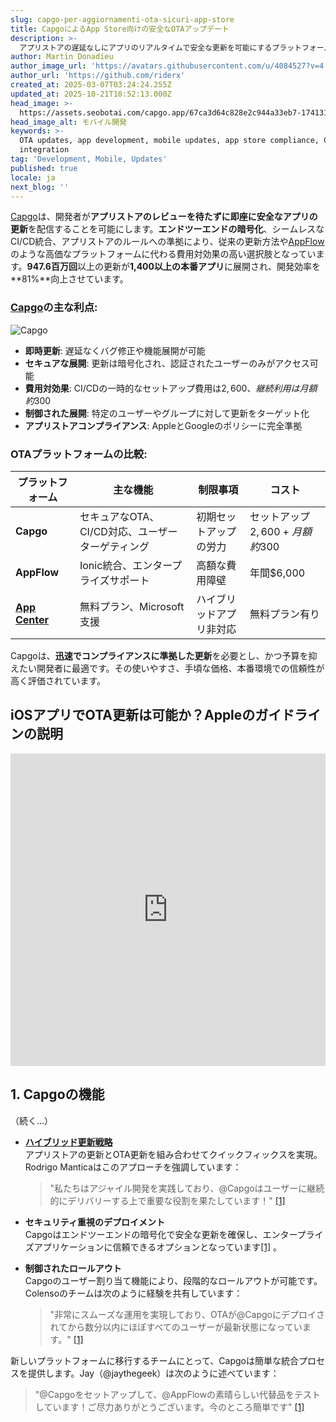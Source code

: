 ```yaml
---
slug: capgo-per-aggiornamenti-ota-sicuri-app-store
title: CapgoによるApp Store向けの安全なOTAアップデート
description: >-
  アプリストアの遅延なしにアプリのリアルタイムで安全な更新を可能にするプラットフォームの仕組みを探り、開発効率とコンプライアンスを向上させる方法について説明します。
author: Martin Donadieu
author_image_url: 'https://avatars.githubusercontent.com/u/4084527?v=4'
author_url: 'https://github.com/riderx'
created_at: 2025-03-07T03:24:24.255Z
updated_at: 2025-10-21T10:52:13.000Z
head_image: >-
  https://assets.seobotai.com/capgo.app/67ca3d64c828e2c944a33eb7-1741317877632.jpg
head_image_alt: モバイル開発
keywords: >-
  OTA updates, app development, mobile updates, app store compliance, CI/CD
  integration
tag: 'Development, Mobile, Updates'
published: true
locale: ja
next_blog: ''
---
```

[Capgo](https://capgo.app/)は、開発者が**アプリストアのレビューを待たずに即座に安全なアプリの更新**を配信することを可能にします。**エンドツーエンドの暗号化**、シームレスなCI/CD統合、アプリストアのルールへの準拠により、従来の更新方法や[AppFlow](https://ionic.io/appflow)のような高価なプラットフォームに代わる費用対効果の高い選択肢となっています。**947.6百万回**以上の更新が**1,400以上の本番アプリ**に展開され、開発効率を**81%**向上させています。

### [Capgo](https://capgo.app/)の主な利点:

![Capgo](https://mars-images.imgix.net/seobot/screenshots/capgo.app-26aea05b7e2e737b790a9becb40f7bc5-2025-03-07.jpg?auto=compress)

-   **即時更新**: 遅延なくバグ修正や機能展開が可能
-   **セキュアな展開**: 更新は暗号化され、認証されたユーザーのみがアクセス可能
-   **費用対効果**: CI/CDの一時的なセットアップ費用は$2,600、継続利用は月額約$300
-   **制御された展開**: 特定のユーザーやグループに対して更新をターゲット化
-   **アプリストアコンプライアンス**: AppleとGoogleのポリシーに完全準拠

### OTAプラットフォームの比較:

| プラットフォーム | 主な機能 | 制限事項 | コスト |
| --- | --- | --- | --- |
| **Capgo** | セキュアなOTA、CI/CD対応、ユーザーターゲティング | 初期セットアップの労力 | セットアップ$2,600 + 月額約$300 |
| **AppFlow** | Ionic統合、エンタープライズサポート | 高額な費用障壁 | 年間$6,000 |
| **[App Center](https://visualstudio.microsoft.com/app-center/)** | 無料プラン、Microsoft支援 | ハイブリッドアプリ非対応 | 無料プラン有り |

Capgoは、**迅速でコンプライアンスに準拠した更新**を必要とし、かつ予算を抑えたい開発者に最適です。その使いやすさ、手頃な価格、本番環境での信頼性が高く評価されています。

## iOSアプリでOTA更新は可能か？Appleのガイドラインの説明

<iframe src="https://www.youtube.com/embed/aBZDJI6xQJg" aria-label="YouTube video player" frameborder="0" allow="accelerometer; autoplay; clipboard-write; encrypted-media; gyroscope; picture-in-picture; web-share" referrerpolicy="strict-origin-when-cross-origin" style="width: 100%; height: 500px;" allowfullscreen></iframe>

## 1. Capgoの機能

（続く...）

-   **[ハイブリッド更新戦略](https://capgo.app/docs/live-updates/update-behavior/)**  
    アプリストアの更新とOTA更新を組み合わせてクイックフィックスを実現。Rodrigo Manticaはこのアプローチを強調しています：
    
    > "私たちはアジャイル開発を実践しており、@Capgoはユーザーに継続的にデリバリーする上で重要な役割を果たしています！" [\[1\]](https://capgo.app/)
    
-   **セキュリティ重視のデプロイメント**  
    Capgoはエンドツーエンドの暗号化で安全な更新を確保し、エンタープライズアプリケーションに信頼できるオプションとなっています[\[1\]](https://capgo.app/) 。
    
-   **制御されたロールアウト**  
    Capgoのユーザー割り当て機能により、段階的なロールアウトが可能です。Colensoのチームは次のように経験を共有しています：
    
    > "非常にスムーズな運用を実現しており、OTAが@Capgoにデプロイされてから数分以内にほぼすべてのユーザーが最新状態になっています。" [\[1\]](https://capgo.app/)
    

新しいプラットフォームに移行するチームにとって、Capgoは簡単な統合プロセスを提供します。Jay（@jaythegeek）は次のように述べています：

> "@Capgoをセットアップして、@AppFlowの素晴らしい代替品をテストしています！ご尽力ありがとうございます。今のところ簡単です" [\[1\]](https://capgo.app/)
